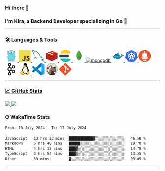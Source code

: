 ### Hi there 👋

### I'm Kira, a Backend Developer specializing in Go 🚀

---

### 🛠 Languages & Tools

<div>
  <!-- Programming Languages -->
  <a href="https://golang.org" target="_blank" rel="noreferrer"> <img src="https://raw.githubusercontent.com/devicons/devicon/master/icons/go/go-original.svg" alt="go" width="40" height="40"/> </a> 
  <a href="https://developer.mozilla.org/en-US/docs/Web/JavaScript" target="_blank" rel="noreferrer"> <img src="https://raw.githubusercontent.com/devicons/devicon/master/icons/javascript/javascript-original.svg" alt="javascript" width="40" height="40"/> 
<!--   https://raw.githubusercontent.com/devicons/devicon/master/icons/typescript/typescript-original.svg -->
<!--   https://raw.githubusercontent.com/devicons/devicon/master/icons/c/c-original.svg -->
<!--   https://raw.githubusercontent.com/devicons/devicon/master/icons/cplusplus/cplusplus-original.svg -->
<!--   https://raw.githubusercontent.com/devicons/devicon/master/icons/css3/css3-original.svg -->
  <!-- Databases -->
  <a href="https://www.mysql.com" target="_blank" rel="noreferrer"> <img src="https://raw.githubusercontent.com/devicons/devicon/master/icons/mysql/mysql-original.svg" alt="mysql" width="40" height="40"/>
  <a href="https://redis.io" target="_blank" rel="noreferrer"> <img src="https://raw.githubusercontent.com/devicons/devicon/master/icons/redis/redis-original.svg" alt="redis" width="40" height="40"/>
  <a href="https://www.elastic.co/elasticsearch" target="_blank" rel="noreferrer"> <img src="https://raw.githubusercontent.com/devicons/devicon/master/icons/elasticsearch/elasticsearch-original.svg" alt="redis" width="40" height="40"/>
  <a href="https://www.mongodb.com" target="_blank" rel="noreferrer"> <img src="https://raw.githubusercontent.com/devicons/devicon/master/icons/mongodb/mongodb-original.svg" alt="mongodb" width="40" height="40"/> </a>
  <a href="https://etcd.io" target="_blank" rel="noreferrer"> <img src="https://www.svgrepo.com/show/353714/etcd.svg" alt="mongodb" width="40" height="40"/> </a>
  <!-- Containerization & Orchestration -->
  <a href="https://www.docker.com" target="_blank" rel="noreferrer"> <img src="https://raw.githubusercontent.com/devicons/devicon/master/icons/docker/docker-original.svg" alt="docker" width="40" height="40"/>
  <a href="https://kubernetes.io" target="_blank" rel="noreferrer"> <img src="https://raw.githubusercontent.com/devicons/devicon/master/icons/kubernetes/kubernetes-original.svg" alt="kubernetes" width="40" height="40"/>
  <a href="https://prometheus.io" target="_blank" rel="noreferrer"> <img src="https://raw.githubusercontent.com/devicons/devicon/master/icons/prometheus/prometheus-original.svg" alt="kubernetes" width="40" height="40"/>
  <a href="https://kafka.apache.org" target="_blank" rel="noreferrer"> <img src="https://raw.githubusercontent.com/devicons/devicon/master/icons/apachekafka/apachekafka-original.svg" alt="kubernetes" width="40" height="40"/>
  <!-- Operating Systems -->
  <a href="https://www.linux.org" target="_blank" rel="noreferrer"> <img src="https://raw.githubusercontent.com/devicons/devicon/master/icons/linux/linux-original.svg" width="40" height="40"/>
  <!-- Development Tools -->
  <a href="https://code.visualstudio.com" target="_blank" rel="noreferrer"> <img src="https://raw.githubusercontent.com/devicons/devicon/master/icons/vscode/vscode-original.svg" width="40" height="40"/>
  <a href="https://dbeaver.io" target="_blank" rel="noreferrer"> <img src="https://raw.githubusercontent.com/devicons/devicon/master/icons/dbeaver/dbeaver-original.svg" width="40" height="40"/>
  <a href="https://git-scm.com" target="_blank" rel="noreferrer"> <img src="https://raw.githubusercontent.com/devicons/devicon/master/icons/git/git-original.svg" width="40" height="40"/>
</div>

---

### 📈 GitHub Stats

<a href="https://github.com/kwstars">
  <img height="150em" src="https://github-readme-stats.vercel.app/api?username=kwstars&show_icons=true&theme=default&count_private=true" />
  <img height="150em" src="https://github-readme-stats.vercel.app/api/top-langs/?username=kwstars&theme=default&layout=compact" />
</a>

### ⏱ WakaTime Stats

<!--START_SECTION:waka-->

```txt
From: 10 July 2024 - To: 17 July 2024

JavaScript   13 hrs 23 mins  ███████████▓░░░░░░░░░░░░░   46.50 %
Markdown     5 hrs 40 mins   █████░░░░░░░░░░░░░░░░░░░░   19.70 %
HTML         4 hrs 15 mins   ███▓░░░░░░░░░░░░░░░░░░░░░   14.78 %
TypeScript   3 hrs 54 mins   ███▒░░░░░░░░░░░░░░░░░░░░░   13.55 %
Other        53 mins         ▓░░░░░░░░░░░░░░░░░░░░░░░░   03.09 %
```

<!--END_SECTION:waka-->

---
